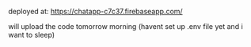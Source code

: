 deployed at: https://chatapp-c7c37.firebaseapp.com/

will upload the code tomorrow morning (havent set up .env file yet and i want to sleep)
